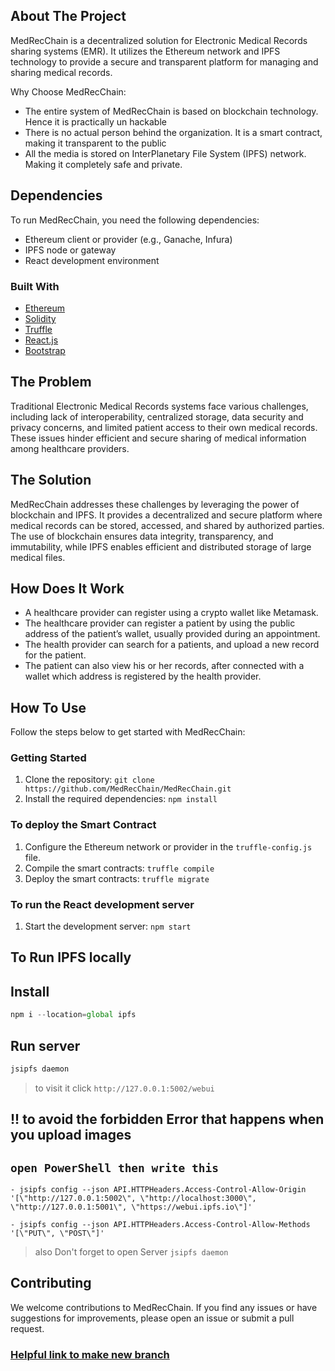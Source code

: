 ## About The Project

MedRecChain is a decentralized solution for Electronic Medical Records sharing systems (EMR). It utilizes the Ethereum network and IPFS technology to provide a secure and transparent platform for managing and sharing medical records.

Why Choose MedRecChain:

- The entire system of MedRecChain is based on blockchain technology. Hence it is practically un hackable
- There is no actual person behind the organization. It is a smart contract, making it transparent to the public
- All the media is stored on InterPlanetary File System (IPFS) network. Making it completely safe and private.

## Dependencies

To run MedRecChain, you need the following dependencies:

- Ethereum client or provider (e.g., Ganache, Infura)
- IPFS node or gateway
- React development environment

### Built With

- [Ethereum](https://ethereum.org/en/)
- [Solidity](https://soliditylang.org/)
- [Truffle](https://trufflesuite.com/)
- [React.js](https://reactjs.org/)
- [Bootstrap](https://getbootstrap.com)

## The Problem

Traditional Electronic Medical Records systems face various challenges, including lack of interoperability, centralized storage, data security and privacy concerns, and limited patient access to their own medical records. These issues hinder efficient and secure sharing of medical information among healthcare providers.

## The Solution

MedRecChain addresses these challenges by leveraging the power of blockchain and IPFS. It provides a decentralized and secure platform where medical records can be stored, accessed, and shared by authorized parties. The use of blockchain ensures data integrity, transparency, and immutability, while IPFS enables efficient and distributed storage of large medical files.

## How Does It Work

- A healthcare provider can register using a crypto wallet like Metamask.
- The healthcare provider can register a patient by using the public address of the patient’s wallet, usually provided during an appointment.
- The health provider can search for a patients, and upload a new record for the patient.
- The patient can also view his or her records, after connected with a wallet which address is registered by the health provider.

## How To Use

Follow the steps below to get started with MedRecChain:

### Getting Started

1. Clone the repository: `git clone https://github.com/MedRecChain/MedRecChain.git`
2. Install the required dependencies: `npm install`

### To deploy the Smart Contract

1. Configure the Ethereum network or provider in the `truffle-config.js` file.
2. Compile the smart contracts: `truffle compile`
3. Deploy the smart contracts: `truffle migrate`

### To run the React development server

1. Start the development server: `npm start`

## To Run IPFS locally

## Install

```js
npm i --location=global ipfs
```

## Run server

```js
jsipfs daemon
```

> to visit it click `http://127.0.0.1:5002/webui`

## !! to avoid the forbidden Error that happens when you upload images

## `open PowerShell then write this`

```git
- jsipfs config --json API.HTTPHeaders.Access-Control-Allow-Origin '[\"http://127.0.0.1:5002\", \"http://localhost:3000\", \"http://127.0.0.1:5001\", \"https://webui.ipfs.io\"]'

- jsipfs config --json API.HTTPHeaders.Access-Control-Allow-Methods '[\"PUT\", \"POST\"]'
```

> also Don't forget to open Server
> `jsipfs daemon`

## Contributing

We welcome contributions to MedRecChain. If you find any issues or have suggestions for improvements, please open an issue or submit a pull request.

### [Helpful link to make new branch ](https://www.varonis.com/blog/git-branching)
